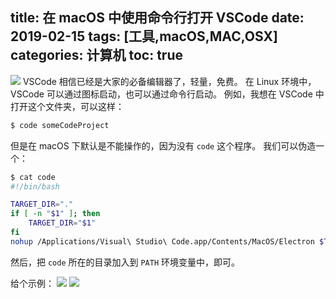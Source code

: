 title: 在 macOS 中使用命令行打开 VSCode
date: 2019-02-15
tags: [工具,macOS,MAC,OSX]
categories: 计算机
toc: true
---

![](/uploads/new--006tKfTcgy1g07apvz6gfj31660u07h1.jpg)
VSCode 相信已经是大家的必备编辑器了，轻量，免费。
在 Linux 环境中， VSCode 可以通过图标启动，也可以通过命令行启动。
例如，我想在 VSCode 中打开这个文件夹，可以这样：
``` bash
$ code someCodeProject
```

但是在 macOS 下默认是不能操作的，因为没有 `code` 这个程序。
我们可以伪造一个：

``` bash
$ cat code
#!/bin/bash

TARGET_DIR="."
if [ -n "$1" ]; then
	TARGET_DIR="$1"
fi
nohup /Applications/Visual\ Studio\ Code.app/Contents/MacOS/Electron $TARGET_DIR > /dev/null 2>&1 &
```

然后，把 `code` 所在的目录加入到 `PATH` 环境变量中，即可。


给个示例：
![](/uploads/new--006tKfTcgy1g07arzgl7ij30u604djt7.jpg)
![](/uploads/new--006tKfTcgy1g07asgll76j30u20mggrj.jpg)

